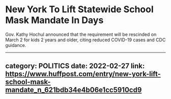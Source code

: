 # New York To Lift Statewide School Mask Mandate In Days

Gov. Kathy Hochul announced that the requirement will be rescinded on March 2 for kids 2 years and older, citing reduced COVID-19 cases and CDC guidance.

---
category: POLITICS
date: 2022-02-27
link: https://www.huffpost.com/entry/new-york-lift-school-mask-mandate_n_621bdb34e4b06e1cc5910cd9
---
